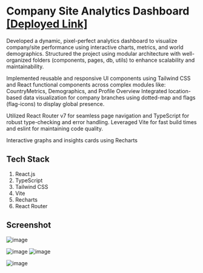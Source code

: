 # Company Site Analytics Dashboard [[Deployed Link]](vetx-dashboard-vmgw.vercel.app/)
Developed a dynamic, pixel-perfect analytics dashboard to visualize company/site performance using interactive charts, metrics, and world demographics.
Structured the project using modular architecture with well-organized folders (components, pages, db, utils) to enhance scalability and maintainability.

Implemented reusable and responsive UI components using Tailwind CSS and React functional components across complex modules like: CountryMetrics, Demographics, and Profile Overview
Integrated location-based data visualization for company branches using dotted-map and flags (flag-icons) to display global presence.

Utilized React Router v7 for seamless page navigation and TypeScript for robust type-checking and error handling. Leveraged Vite for fast build times and eslint for maintaining code quality.

Interactive graphs and insights cards using Recharts
## Tech Stack 
1. React.js
2. TypeScript
3. Tailwind CSS
4. Vite
5. Recharts
6. React Router




## Screenshot

![image](https://github.com/user-attachments/assets/6974ecb2-2625-4a11-84e0-aca1032d8c02)

![image](https://github.com/user-attachments/assets/73e0edb9-159b-4401-8c22-cbad852237ba)
![image](https://github.com/user-attachments/assets/311d562a-6a9f-4568-8368-db8cbabf76fa)


![image](https://github.com/user-attachments/assets/025de2bf-ed85-40ff-ba4b-304497d6b695)

